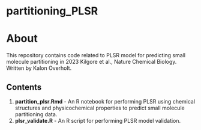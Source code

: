 # partitioning_PLSR

# About

This repository contains code related to PLSR model for predicting small molecule partitioning in 2023 Kilgore et al., Nature Chemical Biology. 
Written by Kalon Overholt.


## Contents
1.	**partition_plsr.Rmd** - An R notebook for performing PLSR using chemical structures and physicochemical properties to predict small molecule partitioning data.
2.	**plsr_validate.R** - An R script for performing PLSR model validation.





